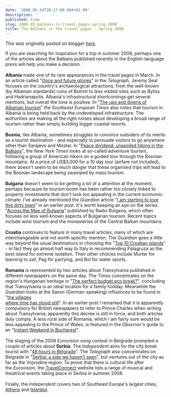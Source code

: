 ```yaml
---
date: '2008-05-24T20:17:00.004+01:00'
description: ''
published: true
slug: 2008-05-balkans-in-travel-pages-spring-2008
title: The Balkans in the travel pages - Spring 2008
---
```


*This was originally posted on blogger [here](https://blog.balkanology.com/2008/05/balkans-in-travel-pages-spring-2008.html)*.

If you are searching for inspiration for a trip in summer 2008, perhaps one of the articles about the Balkans published recently in the English-language press will help you make a decision.<br /><br /><b>Albania</b> made one of its rare appearances in the travel pages in March. In an article called "<a href="http://www.telegraph.co.uk/travel/europe/albania/762575/Albania-once-and-future-glories.html">Once and future glories</a>" in the <i>Telegraph</i>, Jeremy Seal focuses on the country's archaeological attractions, from the well-known (by Albanian standards) ruins of Butrint to less visited sites such as Byliss and Hadrianapolis. Albania's infrastructural shortcomings get several mentions, but overall the tone is positive. In "<a href="http://www.setimes.com/cocoon/setimes/xhtml/en_GB/features/setimes/articles/2008/05/12/reportage-01">The ups and downs of Albanian tourism</a>" the <i>Southeast European Times</i> also notes that tourism in Albania is being held back by the undeveloped infrastructure. The authorities are making all the right noises about developing a broad range of tourism rather than simply building bigger coastal resorts.<br /><br /><b>Bosnia</b>, like Albania, sometimes struggles to convince outsiders of its merits as a tourist destination - and especially to persuade visitors to go anywhere other than Sarajevo and Mostar. In "<a href="http://travel.nytimes.com/2008/04/20/travel/20bosnia.html">Peace dividend: unspoiled hiking in the Balkans</a>", the <i>New York Times</i> looks at so-called adventure tourism, following a group of American hikers on a guided tour through the Bosnian <br />mountains. At a price of US$3,000 for a 10 day tour (airfare not included), there doesn't seem to be much danger that these organised trips will lead to the Bosnian landscape being swamped by mass tourism.<br /><br /><b>Bulgaria</b> doesn't seem to be getting a lot of a attention at the moment, perhaps because its tourism boom has been rather too closely linked to property investments that don't look too appealing in the current economic climate. I've already mentioned the <i>Guardian</i> article "<a href="http://www.guardian.co.uk/travel/2008/apr/21/bulgaria">I am starting to love this dirty town</a>" in an earlier post. It's worth keeping an eye on the series "<a href="http://www.bnr.bg/RadioBulgaria/Emission_English/Theme_Across_The_Map_Of_Bulgaria/default.htm">Across the Map of Bulgaria</a>" published by Radio Bulgaria, which often focuses on less well-known aspects of Bulgarian tourism. Recent topics include wine tourism and the monasteries of the Central Balkan mountains.<br /><br /><b>Croatia</b> continues to feature in many travel articles, many of which are interchangeable and not worth specific mention. The <i>Guardian</i> goes a little way beyond the usual destinations in choosing the "<a href="http://www.guardian.co.uk/travel/2008/may/21/croatia.top10.islands">Top 10 Croatian islands</a>" - in fact they go almost half way to Italy in recommending Palagruza as the best island for extreme isolation. Their other choices include Murter for learning to sail, Pag for partying, and Bol for water sports.<br /><br /><b>Romania</b> is represented by two articles about Transylvania published in different newspapers on the same day. The <i>Times</i> concentrates on the region's Hungarian heritage in "<a href="http://travel.timesonline.co.uk/tol/life_and_style/travel/destinations/europe/article3945016.ece">The perfect budget eco break?</a>", concluding that Transylvania is an ideal location for a family holiday. Meanwhile the <i>Guardian</i> looks at the Saxon (German-speaking) influences to be found in "<a href="http://www.guardian.co.uk/travel/2008/may/18/romania.europe">the villages <br />where time has stood still</a>". In an earlier post I remarked that it is apparently compulsory for British newspapers to refer to Prince Charles when writing about Transylvania; apparently this decree is still in force, and both articles duly comply. A less rural side of Romania, which I am fairly sure would be less appealing to the Prince of Wales, is featured in the <i>Observer's</i> guide to an "<a href="http://www.guardian.co.uk/travel/2008/mar/30/bucharest.romania">Instant Weekend in Bucharest</a>".<br /><br />The staging of the 2008 Eurovision song contest in Belgrade prompted a couple of articles about <b>Serbia</b>. The <i>Independent</i> aims for the city break tourist with "<a href="http://www.independent.co.uk/travel/48-hours-in/belgrade-820148.html">48 hours in Belgrade</a>". The <i>Telegraph</i> also concentrates on Belgrade in "<a href="http://www.telegraph.co.uk/travel/europe/serbiaandmontenegro/1963083/Serbia-a-side-we-haven%27t-seen.html">Serbia: a side we haven't seen</a>", but ventures out of the city as far as the Vojvodina region. To prove that there is cultural life after <br />the Eurovision, the <a href="http://travelconnect.co.uk/showNews.aspx?loadid=001052">TravelConnect</a> website lists a range of musical and theatrical events taking place in Serbia in summer 2008.<br /><br />Finally, the <i>Independent</i> covers two of Southeast Europe's largest cities, <a href="http://www.independent.co.uk/travel/48-hours-in/athens-829542.html">Athens</a> and <a href="http://www.independent.co.uk/travel/europe/istanbul-inside-strait-829540.html">Istanbul</a>.